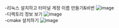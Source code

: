 
-리눅스 설치하고 터미널 계정 이름 만들기&비번
![image](https://user-images.githubusercontent.com/56099627/75890003-197a9200-5e71-11ea-9a8e-9a611df90a44.png)  
-디렉토리 정보 보기
![image](https://user-images.githubusercontent.com/56099627/75890131-48910380-5e71-11ea-8581-abd6c788bd21.png)  
-cmake 설치하기
![image](https://user-images.githubusercontent.com/56099627/75890217-63fc0e80-5e71-11ea-8ca3-ca2a55766d89.png)  

